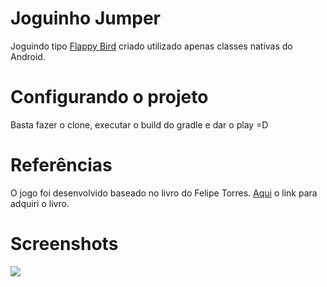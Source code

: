 # Joguinho Jumper
Joguindo tipo <a href="http://flappybird.io/" target="_blank">Flappy Bird</a> criado utilizado apenas classes nativas do Android.
# Configurando o projeto
Basta fazer o clone, executar o build do gradle e dar o play =D
# Referências
O jogo foi desenvolvido baseado no livro do Felipe Torres.
<a href="http://www.casadocodigo.com.br/products/livro-games-android" target="_blank">Aqui</a> o link para adquiri o livro.
# Screenshots
<img src="https://raw.githubusercontent.com/danielbaccin/jumper/master/screenshot.png">
